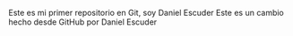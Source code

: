 Este es mi primer repositorio en Git, soy Daniel Escuder
Este es un cambio hecho desde GitHub por Daniel Escuder
